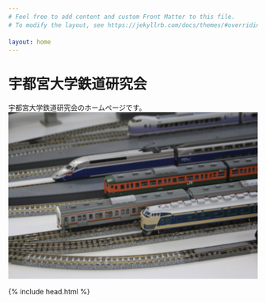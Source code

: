 ```yaml
---
# Feel free to add content and custom Front Matter to this file.
# To modify the layout, see https://jekyllrb.com/docs/themes/#overriding-theme-defaults

layout: home
---
```

# 宇都宮大学鉄道研究会

宇都宮大学鉄道研究会のホームページです。
![Test Image 1](aseets/2023/LINE_ALBUM_2023_231228_1.jpg)

{% include head.html %}
